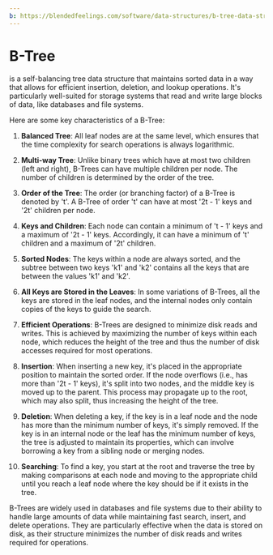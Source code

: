 ```yaml
---
b: https://blendedfeelings.com/software/data-structures/b-tree-data-structure.md
---
```


# B-Tree 
is a self-balancing tree data structure that maintains sorted data in a way that allows for efficient insertion, deletion, and lookup operations. It's particularly well-suited for storage systems that read and write large blocks of data, like databases and file systems.

Here are some key characteristics of a B-Tree:

1. **Balanced Tree**: All leaf nodes are at the same level, which ensures that the time complexity for search operations is always logarithmic.

2. **Multi-way Tree**: Unlike binary trees which have at most two children (left and right), B-Trees can have multiple children per node. The number of children is determined by the order of the tree.

3. **Order of the Tree**: The order (or branching factor) of a B-Tree is denoted by 't'. A B-Tree of order 't' can have at most '2t - 1' keys and '2t' children per node.

4. **Keys and Children**: Each node can contain a minimum of 't - 1' keys and a maximum of '2t - 1' keys. Accordingly, it can have a minimum of 't' children and a maximum of '2t' children.

5. **Sorted Nodes**: The keys within a node are always sorted, and the subtree between two keys 'k1' and 'k2' contains all the keys that are between the values 'k1' and 'k2'.

6. **All Keys are Stored in the Leaves**: In some variations of B-Trees, all the keys are stored in the leaf nodes, and the internal nodes only contain copies of the keys to guide the search.

7. **Efficient Operations**: B-Trees are designed to minimize disk reads and writes. This is achieved by maximizing the number of keys within each node, which reduces the height of the tree and thus the number of disk accesses required for most operations.

8. **Insertion**: When inserting a new key, it's placed in the appropriate position to maintain the sorted order. If the node overflows (i.e., has more than '2t - 1' keys), it's split into two nodes, and the middle key is moved up to the parent. This process may propagate up to the root, which may also split, thus increasing the height of the tree.

9. **Deletion**: When deleting a key, if the key is in a leaf node and the node has more than the minimum number of keys, it's simply removed. If the key is in an internal node or the leaf has the minimum number of keys, the tree is adjusted to maintain its properties, which can involve borrowing a key from a sibling node or merging nodes.

10. **Searching**: To find a key, you start at the root and traverse the tree by making comparisons at each node and moving to the appropriate child until you reach a leaf node where the key should be if it exists in the tree.

B-Trees are widely used in databases and file systems due to their ability to handle large amounts of data while maintaining fast search, insert, and delete operations. They are particularly effective when the data is stored on disk, as their structure minimizes the number of disk reads and writes required for operations.